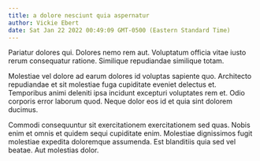 ```yaml
---
title: a dolore nesciunt quia aspernatur
author: Vickie Ebert
date: Sat Jan 22 2022 00:49:09 GMT-0500 (Eastern Standard Time)
---
```

Pariatur dolores qui. Dolores nemo rem aut. Voluptatum officia vitae iusto rerum consequatur ratione. Similique repudiandae similique totam.

 Molestiae vel dolore ad earum dolores id voluptas sapiente quo. Architecto repudiandae et sit molestiae fuga cupiditate eveniet delectus et. Temporibus animi deleniti ipsa incidunt excepturi voluptates rem et. Odio corporis error laborum quod. Neque dolor eos id et quia sint dolorem ducimus.

 Commodi consequuntur sit exercitationem exercitationem sed quas. Nobis enim et omnis et quidem sequi cupiditate enim. Molestiae dignissimos fugit molestiae expedita doloremque assumenda. Est blanditiis quia sed vel beatae. Aut molestias dolor.